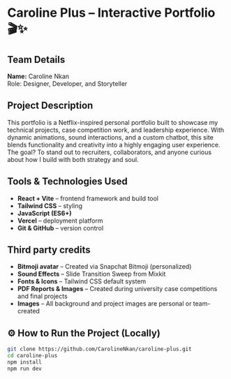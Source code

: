 # Caroline Plus – Interactive Portfolio 🎬✨
## Team Details

**Name:** Caroline Nkan   
Role: Designer, Developer, and Storyteller


## Project Description

This portfolio is a Netflix-inspired personal portfolio built to showcase my technical projects, case competition work, and leadership experience. With dynamic animations, sound interactions, and a custom chatbot, this site blends functionality and creativity into a highly engaging user experience.
The goal? To stand out to recruiters, collaborators, and anyone curious about how I build with both strategy and soul.

##  Tools & Technologies Used

- **React + Vite** – frontend framework and build tool
- **Tailwind CSS** – styling
- **JavaScript (ES6+)**
- **Vercel** – deployment platform
- **Git & GitHub** – version control

##  Third party credits

- **Bitmoji avatar** – Created via Snapchat Bitmoji (personalized)
- **Sound Effects** – Slide Transition Sweep from Mixkit
- **Fonts & Icons** – Tailwind CSS default system
- **PDF Reports & Images** – Created during university case competitions and final projects
- **Images** – All background and project images are personal or team-created

## ⚙️ How to Run the Project (Locally)

```bash
git clone https://github.com/CarolineNkan/caroline-plus.git
cd caroline-plus
npm install
npm run dev

